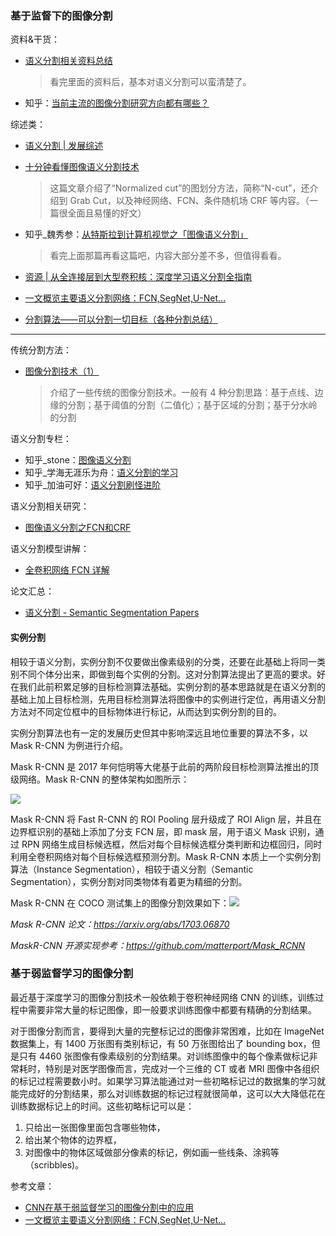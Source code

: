 

### 基于监督下的图像分割

资料&干货：

- [语义分割相关资料总结](https://zhuanlan.zhihu.com/p/41976717)
  > 看完里面的资料后，基本对语义分割可以蛮清楚了。

- 知乎：[当前主流的图像分割研究方向都有哪些？](https://www.zhihu.com/question/33599013)

综述类：

- [语义分割 | 发展综述](https://zhuanlan.zhihu.com/p/37618829)
- [十分钟看懂图像语义分割技术](https://www.leiphone.com/news/201705/YbRHBVIjhqVBP0X5.html)
  > 这篇文章介绍了“Normalized cut”的图划分方法，简称“N-cut”，还介绍到 Grab Cut，以及神经网络、FCN、条件随机场 CRF 等内容。（一篇很全面且易懂的好文）

- 知乎_魏秀参：[从特斯拉到计算机视觉之「图像语义分割」](https://zhuanlan.zhihu.com/p/21824299)
  > 看完上面那篇再看这篇吧，内容大部分差不多，但值得看看。

- [资源 | 从全连接层到大型卷积核：深度学习语义分割全指南](https://mp.weixin.qq.com/s?__biz=MzA3MzI4MjgzMw==&mid=2650728920&idx=4&sn=3c51fa0a95742d37222c3e16b77267ca&scene=21#wechat_redirect)
- [一文概览主要语义分割网络：FCN,SegNet,U-Net...](https://www.tinymind.cn/articles/410)
- [分割算法——可以分割一切目标（各种分割总结）](https://mp.weixin.qq.com/s/KcVKKsAyz-eVsyWR0Y812A)



---

传统分割方法：

- [图像分割技术（1）](https://blog.csdn.net/zizi7/article/details/50950494)

  > 介绍了一些传统的图像分割技术。一般有 4 种分割思路：基于点线、边缘的分割；基于阈值的分割（二值化）；基于区域的分割；基于分水岭的分割

语义分割专栏：

- 知乎_stone：[图像语义分割](https://zhuanlan.zhihu.com/c_197474183)
- 知乎_学海无涯乐为舟：[语义分割的学习](https://zhuanlan.zhihu.com/c_1008415414103203840)
- 知乎_加油可好：[语义分割刷怪进阶](https://zhuanlan.zhihu.com/c_156519173)

语义分割相关研究：

- [图像语义分割之FCN和CRF](https://blog.csdn.net/u012759136/article/details/52434826#t9)


语义分割模型讲解：

- [全卷积网络 FCN 详解](https://zhuanlan.zhihu.com/p/30195134)

论文汇总：

- [语义分割 - Semantic Segmentation Papers](https://www.aiuai.cn/aifarm62.html)



#### 实例分割

相较于语义分割，实例分割不仅要做出像素级别的分类，还要在此基础上将同一类别不同个体分出来，即做到每个实例的分割。这对分割算法提出了更高的要求。好在我们此前积累足够的目标检测算法基础。实例分割的基本思路就是在语义分割的基础上加上目标检测，先用目标检测算法将图像中的实例进行定位，再用语义分割方法对不同定位框中的目标物体进行标记，从而达到实例分割的目的。

实例分割算法也有一定的发展历史但其中影响深远且地位重要的算法不多，以 Mask R-CNN 为例进行介绍。

Mask R-CNN 是 2017 年何恺明等大佬基于此前的两阶段目标检测算法推出的顶级网络。Mask R-CNN 的整体架构如图所示：

![](https://img-1256179949.cos.ap-shanghai.myqcloud.com/20181031203911.png)

Mask R-CNN 将 Fast R-CNN 的 ROI Pooling 层升级成了 ROI Align 层，并且在边界框识别的基础上添加了分支 FCN 层，即 mask 层，用于语义 Mask 识别，通过 RPN 网络生成目标候选框，然后对每个目标候选框分类判断和边框回归，同时利用全卷积网络对每个目标候选框预测分割。Mask R-CNN 本质上一个实例分割算法（Instance Segmentation），相较于语义分割（Semantic Segmentation），实例分割对同类物体有着更为精细的分割。

Mask R-CNN 在 COCO 测试集上的图像分割效果如下：![](https://img-1256179949.cos.ap-shanghai.myqcloud.com/20181031204014.png)

*Mask R-CNN 论文：https://arxiv.org/abs/1703.06870*

*MaskR-CNN 开源实现参考：https://github.com/matterport/Mask_RCNN*



### 基于弱监督学习的图像分割

最近基于深度学习的图像分割技术一般依赖于卷积神经网络 CNN 的训练，训练过程中需要非常大量的标记图像，即一般要求训练图像中都要有精确的分割结果。

对于图像分割而言，要得到大量的完整标记过的图像非常困难，比如在 ImageNet 数据集上，有 1400 万张图有类别标记，有 50 万张图给出了 bounding box，但是只有 4460 张图像有像素级别的分割结果。对训练图像中的每个像素做标记非常耗时，特别是对医学图像而言，完成对一个三维的 CT 或者 MRI 图像中各组织的标记过程需要数小时。如果学习算法能通过对一些初略标记过的数据集的学习就能完成好的分割结果，那么对训练数据的标记过程就很简单，这可以大大降低花在训练数据标记上的时间。这些初略标记可以是：

1. 只给出一张图像里面包含哪些物体，
2. 给出某个物体的边界框，
3. 对图像中的物体区域做部分像素的标记，例如画一些线条、涂鸦等（scribbles)。



参考文章：

- [CNN在基于弱监督学习的图像分割中的应用](https://zhuanlan.zhihu.com/p/23811946)
- [一文概览主要语义分割网络：FCN,SegNet,U-Net...](https://www.tinymind.cn/articles/410)

